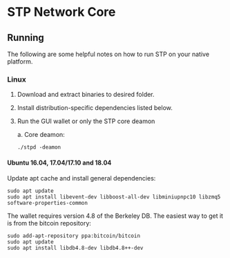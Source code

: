 STP Network Core
==============


Running
---------------------
The following are some helpful notes on how to run STP on your native platform.

### Linux

1) Download and extract binaries to desired folder.

2) Install distribution-specific dependencies listed below.

3) Run the GUI wallet or only the STP core deamon

   a. Core deamon:
   
   `./stpd -deamon`

#### Ubuntu 16.04, 17.04/17.10 and 18.04

Update apt cache and install general dependencies:

```
sudo apt update
sudo apt install libevent-dev libboost-all-dev libminiupnpc10 libzmq5 software-properties-common
```

The wallet requires version 4.8 of the Berkeley DB. The easiest way to get it is from the bitcoin repository: 

```
sudo add-apt-repository ppa:bitcoin/bitcoin
sudo apt update
sudo apt install libdb4.8-dev libdb4.8++-dev
```
